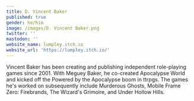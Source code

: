 ```yaml
---
title: D. Vincent Baker
published: true
gender: he/him
image: /images/D. Vincent Baker.png
twitter: ''
mastodon: ''
website_name: lumpley.itch.io
website_url: 'https://lumpley.itch.io/'
---
```


Vincent Baker has been creating and publishing independent role-playing games since 2001. With Meguey Baker, he co-created Apocalypse World and kicked off the Powered by the Apocalypse boom in ttrpgs. The games he's worked on subsequently include Murderous Ghosts, Mobile Frame Zero: Firebrands, The Wizard's Grimoire, and Under Hollow Hills.
